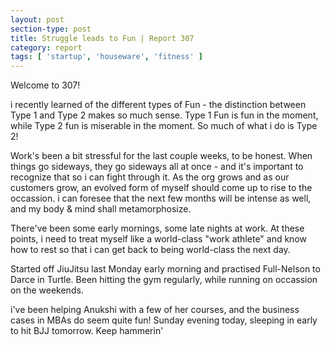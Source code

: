 ```yaml
---
layout: post
section-type: post
title: Struggle leads to Fun | Report 307
category: report
tags: [ 'startup', 'houseware', 'fitness' ]
---
```


Welcome to 307!

i recently learned of the different types of Fun - the distinction between Type 1 and Type 2 makes so much sense. Type 1 Fun is fun in the moment, while Type 2 fun is miserable in the moment. So much of what i do is Type 2!

Work's been a bit stressful for the last couple weeks, to be honest. When things go sideways, they go sideways all at once - and it's important to recognize that so i can fight through it. As the org grows and as our customers grow, an evolved form of myself should come up to rise to the occassion. i can foresee that the next few months will be intense as well, and my body & mind shall metamorphosize.

There've been some early mornings, some late nights at work. At these points, i need to treat myself like a world-class "work athlete" and know how to rest so that i can get back to being world-class the next day. 

Started off JiuJitsu last Monday early morning and practised Full-Nelson to Darce in Turtle. Been hitting the gym regularly, while running on occassion on the weekends. 

i've been helping Anukshi with a few of her courses, and the business cases in MBAs do seem quite fun! Sunday evening today, sleeping in early to hit BJJ tomorrow. Keep hammerin'